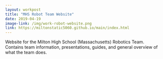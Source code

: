 ```yaml
---
layout: workpost
title: "MHS Robot Team Website"
date: 2019-04-19
image-link: /img/work-robot-website.png
link: https://miltonstatic5060.github.io/main/index.html
---
```

Website for the Milton High School (Massachusetts) Robotics Team.  Contains team information, presentations, guides, and general overview of what the team does.